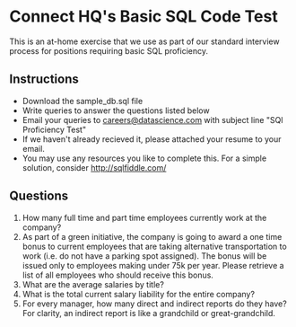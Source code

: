 Connect HQ's Basic SQL Code Test
================================

This is an at-home exercise that we use as part of our standard interview process for positions requiring basic SQL proficiency.

## Instructions

* Download the sample_db.sql file
* Write queries to answer the questions listed below
* Email your queries to careers@datascience.com with subject line "SQl Proficiency Test"
* If we haven't already recieved it, please attached your resume to your email.
* You may use any resources you like to complete this.  For a simple solution, consider http://sqlfiddle.com/

## Questions

1. How many full time and part time employees currently work at the company?
1. As part of a green initiative, the company is going to award a one time bonus to current employees that are taking alternative transportation to work (i.e. do not have a parking spot assigned).  The bonus will be issued only to employees making under 75k per year.  Please retrieve a list of all employees who should receive this bonus.
1. What are the average salaries by title?
1. What is the total current salary liability for the entire company?
1. For every manager, how many direct and indirect reports do they have?  For clarity, an indirect report is like a grandchild or great-grandchild.
